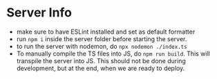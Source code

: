 # Server Info

- make sure to have ESLint installed and set as default formatter
- run `npm i` inside the server folder before starting the server.
- to run the server with nodemon, do `npx nodemon ./index.ts`
- To manually compile the TS files into JS, do `npm run build`. This will transpile the server into JS. This should not be done during development, but at the end, when we are ready to deploy.